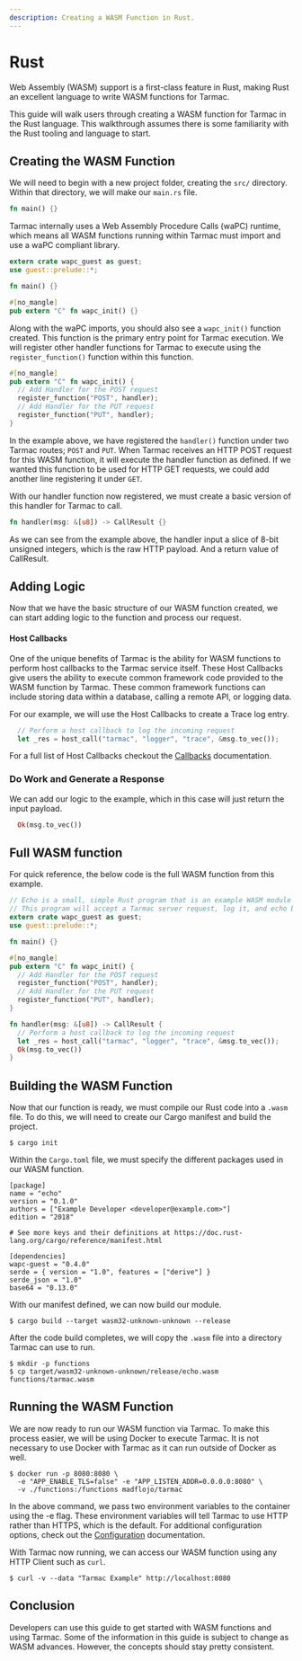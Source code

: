 ```yaml
---
description: Creating a WASM Function in Rust.
---
```


# Rust

Web Assembly \(WASM\) support is a first-class feature in Rust, making Rust an excellent language to write WASM functions for Tarmac.

This guide will walk users through creating a WASM function for Tarmac in the Rust language. This walkthrough assumes there is some familiarity with the Rust tooling and language to start.

## Creating the WASM Function

We will need to begin with a new project folder, creating the `src/` directory. Within that directory, we will make our `main.rs` file.

```rust
fn main() {}
```

Tarmac internally uses a Web Assembly Procedure Calls \(waPC\) runtime, which means all WASM functions running within Tarmac must import and use a waPC compliant library.

```rust
extern crate wapc_guest as guest;
use guest::prelude::*;

fn main() {}

#[no_mangle]
pub extern "C" fn wapc_init() {}
```

Along with the waPC imports, you should also see a `wapc_init()` function created. This function is the primary entry point for Tarmac execution. We will register other handler functions for Tarmac to execute using the `register_function()` function within this function.

```rust
#[no_mangle]
pub extern "C" fn wapc_init() {
  // Add Handler for the POST request
  register_function("POST", handler);
  // Add Handler for the PUT request
  register_function("PUT", handler);
}
```

In the example above, we have registered the `handler()` function under two Tarmac routes; `POST` and `PUT`. When Tarmac receives an HTTP POST request for this WASM function, it will execute the handler function as defined. If we wanted this function to be used for HTTP GET requests, we could add another line registering it under `GET`.

With our handler function now registered, we must create a basic version of this handler for Tarmac to call.

```rust
fn handler(msg: &[u8]) -> CallResult {}
```

As we can see from the example above, the handler input a slice of 8-bit unsigned integers, which is the raw HTTP payload. And a return value of CallResult.

## Adding Logic

Now that we have the basic structure of our WASM function created, we can start adding logic to the function and process our request.

#### Host Callbacks

One of the unique benefits of Tarmac is the ability for WASM functions to perform host callbacks to the Tarmac service itself. These Host Callbacks give users the ability to execute common framework code provided to the WASM function by Tarmac. These common framework functions can include storing data within a database, calling a remote API, or logging data. 

For our example, we will use the Host Callbacks to create a Trace log entry.

```rust
  // Perform a host callback to log the incoming request
  let _res = host_call("tarmac", "logger", "trace", &msg.to_vec());
```

For a full list of Host Callbacks checkout the [Callbacks](../callback-functions/callbacks.md) documentation.

### Do Work and Generate a Response

We can add our logic to the example, which in this case will just return the input payload.

```rust
  Ok(msg.to_vec())
```

## Full WASM function

For quick reference, the below code is the full WASM function from this example.

```rust
// Echo is a small, simple Rust program that is an example WASM module for Tarmac.
// This program will accept a Tarmac server request, log it, and echo back the payload.
extern crate wapc_guest as guest;
use guest::prelude::*;

fn main() {}

#[no_mangle]
pub extern "C" fn wapc_init() {
  // Add Handler for the POST request
  register_function("POST", handler);
  // Add Handler for the PUT request
  register_function("PUT", handler);
}

fn handler(msg: &[u8]) -> CallResult {
  // Perform a host callback to log the incoming request
  let _res = host_call("tarmac", "logger", "trace", &msg.to_vec());
  Ok(msg.to_vec())
}
```

## Building the WASM Function

Now that our function is ready, we must compile our Rust code into a `.wasm` file. To do this, we will need to create our Cargo manifest and build the project.

```text
$ cargo init
```

Within the `Cargo.toml` file, we must specify the different packages used in our WASM function.

```text
[package]
name = "echo"
version = "0.1.0"
authors = ["Example Developer <developer@example.com>"]
edition = "2018"

# See more keys and their definitions at https://doc.rust-lang.org/cargo/reference/manifest.html

[dependencies]
wapc-guest = "0.4.0"
serde = { version = "1.0", features = ["derive"] }
serde_json = "1.0"
base64 = "0.13.0"
```

With our manifest defined, we can now build our module.

```text
$ cargo build --target wasm32-unknown-unknown --release
```

After the code build completes, we will copy the `.wasm` file into a directory Tarmac can use to run.

```text
$ mkdir -p functions
$ cp target/wasm32-unknown-unknown/release/echo.wasm functions/tarmac.wasm
```

## Running the WASM Function

We are now ready to run our WASM function via Tarmac. To make this process easier, we will be using Docker to execute Tarmac. It is not necessary to use Docker with Tarmac as it can run outside of Docker as well.

```text
$ docker run -p 8080:8080 \
  -e "APP_ENABLE_TLS=false" -e "APP_LISTEN_ADDR=0.0.0.0:8080" \
  -v ./functions:/functions madflojo/tarmac
```

In the above command, we pass two environment variables to the container using the -e flag. These environment variables will tell Tarmac to use HTTP rather than HTTPS, which is the default. For additional configuration options, check out the [Configuration](../running-tarmac/configuration.md) documentation.

With Tarmac now running, we can access our WASM function using any HTTP Client such as `curl`.

```text
$ curl -v --data "Tarmac Example" http://localhost:8080
```

## Conclusion

Developers can use this guide to get started with WASM functions and using Tarmac. Some of the information in this guide is subject to change as WASM advances. However, the concepts should stay pretty consistent.

